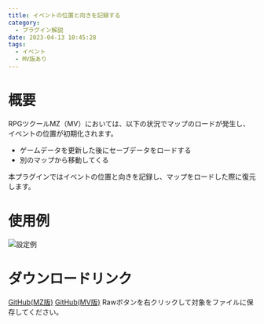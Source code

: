 ```yaml
---
title: イベントの位置と向きを記録する
category:
  - プラグイン解説
date: 2023-04-13 10:45:28
tags:
  - イベント
  - MV版あり
---
```


# 概要

RPGツクールMZ（MV）においては、以下の状況でマップのロードが発生し、イベントの位置が初期化されます。

- ゲームデータを更新した後にセーブデータをロードする
- 別のマップから移動してくる

本プラグインではイベントの位置と向きを記録し、マップをロードした際に復元します。

# 使用例

![設定例](event.png "設定例")

# ダウンロードリンク

[GitHub(MZ版)](https://github.com/elleonard/DarkPlasma-MZ-Plugins/blob/release/DarkPlasma_SaveEventLocations.js)
[GitHub(MV版)](https://github.com/elleonard/DarkPlasma-MV-Plugins/blob/master/src/codes/SaveEventLocations/DarkPlasma_SaveEventLocations.js)
Rawボタンを右クリックして対象をファイルに保存してください。
